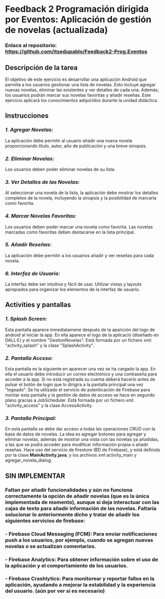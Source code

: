 # Feedback 2 Programación dirigida por Eventos: Aplicación de gestión de novelas (actualizada)
### Enlace al repositorio: https://github.com/itsedupablo/Feedback2-Prog.Eventos
## **Descripción de la tarea**
El objetivo de este ejercicio es desarrollar una aplicación Android que permita a los usuarios gestionar una lista de novelas. Esto incluye agregar nuevas novelas, eliminar las existentes y ver detalles de cada una. Además, los usuarios podrán marcar sus novelas favoritas y añadir reseñas. Este ejercicio aplicará los conocimientos adquiridos durante la unidad didáctica.
## **Instrucciones**
### *1. Agregar Novelas:*
La aplicación debe permitir al usuario añadir una nueva novela proporcionando título, autor, año de publicación y una breve sinopsis.
### *2. Eliminar Novelas:*
Los usuarios deben poder eliminar novelas de su lista.
### *3. Ver Detalles de las Novelas:*
Al seleccionar una novela de la lista, la aplicación debe mostrar los detalles completos de la novela, incluyendo la sinopsis y la posibilidad de marcarla como favorita.
### *4. Marcar Novelas Favoritas:*
Los usuarios deben poder marcar una novela como favorita. Las novelas marcadas como favoritas deben destacarse en la lista principal.
### *5. Añadir Reseñas:*
La aplicación debe permitir a los usuarios añadir y ver reseñas para cada novela.
### *6. Interfaz de Usuario:*
La interfaz debe ser intuitiva y fácil de usar. Utilizar vistas y layouts apropiados para organizar los elementos de la interfaz de usuario.

## **Activities y pantallas**
### *1. Splash Screen:*
Esta pantalla aparece inmediatamene después de la aparición del logo de android al iniciar la app. En ella aparece el logo de la aplicació (diseñado en DALL·E) y el nombre "GestionNovelas". Está formada por un fichero xml: "activity_splash" y la clase "SplashActivity".
### *2. Pantalla Acceso:*
Esta pantalla es la siguiente en aparecer una vez se ha cargado la app. En ella el usuario debe introducir un correo electrónico y una contraseña para acceder a la app. Si no está registrada su cuenta deberá hacerlo antes de pulsar el botón de login que lo dirigira a la pantalla principal una vez "logeado". Se ha utilizado el servicio de autenticación de Firebase para montar esta pantalla y la gestión de datos de acceso se hace en segundo plano gracias a JobScheduler. Está formada por un fichero xml: "activity_access" y la clase AccessActivity.
### *3. Pantalla Principal:*
En esta pantalla se debe dar acceso a todas las operaciones CRUD con la base de datos de novelas. La idea es agregar botones para agregar y eliminar novelas, además de mostrar una vista con las novelas ya añadidas, a las que se podrá acceder para modificar información propia o añadir reseñas. Hace uso del servicio de firestore (BD de Firebase), y está definida por la clase **MainActivity.java**, y los archivos xml activity_main y agregar_novela_dialog.

## **SIN IMPLEMENTAR** 
### Faltan por añadir funcionalidades y aún no funciona correctamente la opción de añadir novelas (que es la única implementada de momento), aunque si deja interactuar con las cajas de texto para añadir información de las novelas. Faltaría solucionar lo anteriormente dicho y tratar de añadir los siguientes servicios de firebase:
### - Firebase Cloud Messaging (FCM): Para enviar notificaciones push a los usuarios, por ejemplo, cuando se agregan nuevas novelas o se actualizan comentarios.
### - Firebase Analytics: Para obtener información sobre el uso de la aplicación y el comportamiento de los usuarios.
### - Firebase Crashlytics: Para monitorear y reportar fallos en la aplicación, ayudando a mejorar la estabilidad y la experiencia del usuario. (aún por ver si es necesario)


